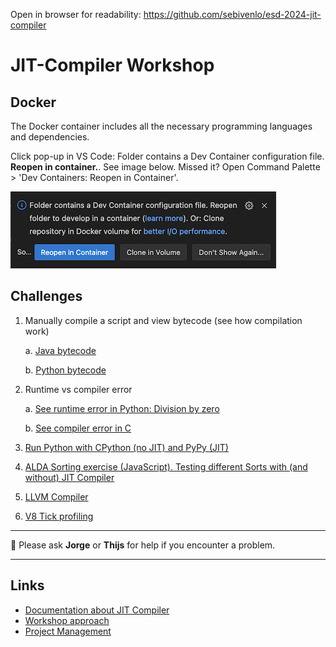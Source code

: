 Open in browser for readability: https://github.com/sebivenlo/esd-2024-jit-compiler

# JIT-Compiler Workshop
## Docker
The Docker container includes all the necessary programming languages and dependencies.

Click pop-up in VS Code: Folder contains a Dev Container configuration file. **Reopen in container.**. See image below. Missed it? Open Command Palette > 'Dev Containers: Reopen in Container'.

![Dev Containers: Reopen in Container](./project_management/images/reopen_in_container.png)

## Challenges
1. Manually compile a script and view bytecode (see how compilation work)

   a. [Java bytecode](/workshop/java/README.md)

   b. [Python bytecode](/workshop/python/bytecode_conversion/README.md)
2. Runtime vs compiler error

   a. [See runtime error in Python: Division by zero](/workshop/python/runtime_error/README.md)

   b. [See compiler error in C](/workshop/c/README.md)
3. [Run Python with CPython (no JIT) and PyPy (JIT)](/workshop/python/jit_vs_jitless/)
4. [ALDA Sorting exercise (JavaScript). Testing different Sorts with (and without) JIT Compiler](/workshop/javascript/README.md)
5. [LLVM Compiler](/workshop/python/llvm/README.md)
6. [V8 Tick profiling](/workshop/javascript/tick_profiling_v8.md)


---

:speech_balloon: Please ask **Jorge** or **Thijs** for help if you encounter a problem.


---

## Links
- [Documentation about JIT Compiler](./documents/README.md)
- [Workshop approach](./documents/approach.md)
- [Project Management](./project_management/README.md)

<!-- ![Compiling](https://i.giphy.com/media/v1.Y2lkPTc5MGI3NjExZzNveWZhM3JzNXZ5N2Zsb2R5am9rdHoxZmJ4M203MjB6aW1xc3NxYiZlcD12MV9pbnRlcm5hbF9naWZfYnlfaWQmY3Q9Zw/SXxI9NlwvYiY3bRsck/giphy.gif) -->

<!-- You found me -->